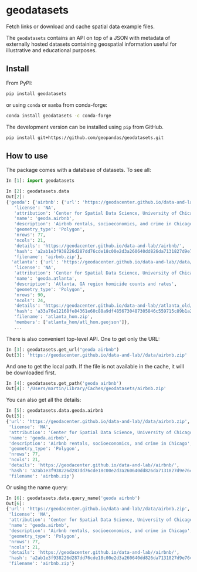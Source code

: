 # geodatasets

Fetch links or download and cache spatial data example files.

The `geodatasets` contains an API on top of a JSON with metadata of externally hosted
datasets containing geospatial information useful for illustrative and educational
purposes.

## Install

From PyPI:

```sh
pip install geodatasets
```

or using `conda` or `mamba` from conda-forge:

```sh
conda install geodatasets -c conda-forge
```

The development version can be installed using `pip` from GitHub.

```sh
pip install git+https://github.com/geopandas/geodatasets.git
```

## How to use

The package comes with a database of datasets. To see all:

```py
In [1]: import geodatasets

In [2]: geodatasets.data
Out[2]:
{'geoda': {'airbnb': {'url': 'https://geodacenter.github.io/data-and-lab//data/airbnb.zip',
   'license': 'NA',
   'attribution': 'Center for Spatial Data Science, University of Chicago',
   'name': 'geoda.airbnb',
   'description': 'Airbnb rentals, socioeconomics, and crime in Chicago',
   'geometry_type': 'Polygon',
   'nrows': 77,
   'ncols': 21,
   'details': 'https://geodacenter.github.io/data-and-lab//airbnb/',
   'hash': 'a2ab1e3f938226d287dd76cde18c00e2d3a260640dd826da7131827d9e76c824',
   'filename': 'airbnb.zip'},
  'atlanta': {'url': 'https://geodacenter.github.io/data-and-lab//data/atlanta_hom.zip',
   'license': 'NA',
   'attribution': 'Center for Spatial Data Science, University of Chicago',
   'name': 'geoda.atlanta',
   'description': 'Atlanta, GA region homicide counts and rates',
   'geometry_type': 'Polygon',
   'nrows': 90,
   'ncols': 24,
   'details': 'https://geodacenter.github.io/data-and-lab//atlanta_old/',
   'hash': 'a33a76e12168fe84361e60c88a9df4856730487305846c559715c89b1a2b5e09',
   'filename': 'atlanta_hom.zip',
   'members': ['atlanta_hom/atl_hom.geojson']},
   ...
```

There is also convenient top-level API. One to get only the URL:

```py
In [3]: geodatasets.get_url("geoda airbnb")
Out[3]: 'https://geodacenter.github.io/data-and-lab//data/airbnb.zip'
```

And one to get the local path. If the file is not available in the cache, it will be
downloaded first.

```py
In [4]: geodatasets.get_path('geoda airbnb')
Out[4]: '/Users/martin/Library/Caches/geodatasets/airbnb.zip'
```

You can also get all the details:

```py
In [5]: geodatasets.data.geoda.airbnb
Out[5]:
{'url': 'https://geodacenter.github.io/data-and-lab//data/airbnb.zip',
 'license': 'NA',
 'attribution': 'Center for Spatial Data Science, University of Chicago',
 'name': 'geoda.airbnb',
 'description': 'Airbnb rentals, socioeconomics, and crime in Chicago',
 'geometry_type': 'Polygon',
 'nrows': 77,
 'ncols': 21,
 'details': 'https://geodacenter.github.io/data-and-lab//airbnb/',
 'hash': 'a2ab1e3f938226d287dd76cde18c00e2d3a260640dd826da7131827d9e76c824',
 'filename': 'airbnb.zip'}
```

Or using the name query:

```py
In [6]: geodatasets.data.query_name('geoda airbnb')
Out[6]:
{'url': 'https://geodacenter.github.io/data-and-lab//data/airbnb.zip',
 'license': 'NA',
 'attribution': 'Center for Spatial Data Science, University of Chicago',
 'name': 'geoda.airbnb',
 'description': 'Airbnb rentals, socioeconomics, and crime in Chicago',
 'geometry_type': 'Polygon',
 'nrows': 77,
 'ncols': 21,
 'details': 'https://geodacenter.github.io/data-and-lab//airbnb/',
 'hash': 'a2ab1e3f938226d287dd76cde18c00e2d3a260640dd826da7131827d9e76c824',
 'filename': 'airbnb.zip'}
```

